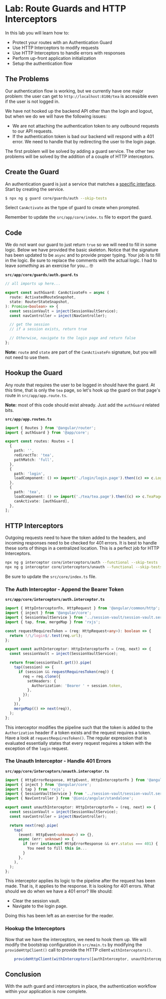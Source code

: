 # Lab: Route Guards and HTTP Interceptors

In this lab you will learn how to:

- Protect your routes with an Authentication Guard
- Use HTTP Interceptors to modify requests
- Use HTTP Interceptors to handle errors with responses
- Perform up-front application initialization
- Setup the authentication flow

## The Problems

Our authentication flow is working, but we currently have one major problem: the user can get to `http://localhost:8100/tea` is accessible even if the user is not logged in.

We have not hooked up the backend API other than the login and logout, but when we do we will have the following issues:

- We are not attaching the authentication token to any outbound requests to our API requests.
- If the authentication token is bad our backend will respond with a 401 error. We need to handle that by redirecting the user to the login page.

The first problem will be solved by adding a guard service. The other two problems will be solved by the addition of a couple of HTTP interceptors.

## Create the Guard

An authentication guard is just a service that matches a <a href="https://angular.io/api/router/CanActivate" target="_blank">specific interface</a>. Start by creating the service.

```bash
$ npx ng g guard core/guards/auth --skip-tests
```

Select `CanActivate` as the type of guard to create when prompted.

Remember to update the `src/app/core/index.ts` file to export the guard.

## Code

We do not want our guard to just return `true` so we will need to fill in some logic. Below we have provided the basic skeleton. Notice that the signature has been updated to be `async` and to provide proper typing. Your job is to fill in the logic. Be sure to replace the comments with the actual logic. I had to leave _something_ as an exercise for you... 🤓

**`src/app/core/guards/auth.guard.ts`**

```typescript
// all imports up here...

export const authGuard: CanActivateFn = async (
  route: ActivatedRouteSnapshot,
  state: RouterStateSnapshot,
): Promise<boolean> => {
  const sessionVault = inject(SessionVaultService);
  const navController = inject(NavController);

  // get the session
  // if a session exists, return true

  // Otherwise, navigate to the login page and return false
};
```

**Note:** `route` and `state` are part of the `CanActivateFn` signature, but you will not need to use them.

## Hookup the Guard

Any route that requires the user to be logged in should have the guard. At this time, that is only the `tea` page, so let's hook up the guard on that page's route in `src/app/app.route.ts`.

**Note:** most of this code should exist already. Just add the `authGuard` related bits.

**`src/app/app.routes.ts`**

```typescript
import { Routes } from '@angular/router';
import { authGuard } from '@app/core';

export const routes: Routes = [
  {
    path: '',
    redirectTo: 'tea',
    pathMatch: 'full',
  },
  {
    path: 'login',
    loadComponent: () => import('./login/login.page').then((c) => c.LoginPage),
  },
  {
    path: 'tea',
    loadComponent: () => import('./tea/tea.page').then((c) => c.TeaPage),
    canActivate: [authGuard],
  },
];
```

## HTTP Interceptors

Outgoing requests need to have the token added to the headers, and incoming responses need to be checked for 401 errors. It is best to handle these sorts of things in a centralized location. This is a perfect job for HTTP Interceptors.

```bash
npx ng g interceptor core/interceptors/auth --functional --skip-tests
npx ng g interceptor core/interceptors/unauth --functional --skip-tests
```

Be sure to update the `src/core/index.ts` file.

### The Auth Interceptor - Append the Bearer Token

**`src/app/core/interceptors/auth.interceptor.ts`**

```typescript
import { HttpInterceptorFn, HttpRequest } from '@angular/common/http';
import { inject } from '@angular/core';
import { SessionVaultService } from '../session-vault/session-vault.service';
import { tap, from, mergeMap } from 'rxjs';

const requestRequiresToken = (req: HttpRequest<any>): boolean => {
  return !/\/login$/.test(req.url);
};

export const authInterceptor: HttpInterceptorFn = (req, next) => {
  const sessionVault = inject(SessionVaultService);

  return from(sessionVault.get()).pipe(
    tap((session) => {
      if (session && requestRequiresToken(req)) {
        req = req.clone({
          setHeaders: {
            Authorization: 'Bearer ' + session.token,
          },
        });
      }
    }),
    mergeMap(() => next(req)),
  );
};
```

This interceptor modifies the pipeline such that the token is added to the `Authorization` header if a token exists and the request requires a token. Have a look at `requestRequiresToken()`. The regular expression that is evaluated essentially states that every request requires a token with the exception of the `login` request.

### The Unauth Interceptor - Handle 401 Errors

**`src/app/core/interceptors/unauth.interceptor.ts`**

```typescript
import { HttpErrorResponse, HttpEvent, HttpInterceptorFn } from '@angular/common/http';
import { inject } from '@angular/core';
import { tap } from 'rxjs';
import { SessionVaultService } from '../session-vault/session-vault.service';
import { NavController } from '@ionic/angular/standalone';

export const unauthInterceptor: HttpInterceptorFn = (req, next) => {
  const sessionVault = inject(SessionVaultService);
  const navController = inject(NavController);

  return next(req).pipe(
    tap(
      (event: HttpEvent<unknown>) => {},
      async (err: unknown) => {
        if (err instanceof HttpErrorResponse && err.status === 401) {
          You need to fill this in...
        }
      },
    ),
  );
};
```

This interceptor applies its logic to the pipeline after the request has been made. That is, it applies to the response. It is looking for 401 errors. What should we do when we have a 401 error? We should:

- Clear the session vault.
- Navigate to the login page.

Doing this has been left as an exercise for the reader.

### Hookup the Interceptors

Now that we have the interceptors, we need to hook them up. We will modify the bootstrap configuration in `src/main.ts` by modifying the `provideHttpClient()` call to provide the HTTP client `withInterceptors()`.

```typescript
    provideHttpClient(withInterceptors([authInterceptor, unauthInterceptor])),
```

## Conclusion

With the auth guard and interceptors in place, the authentication workflow within your application is now complete.
